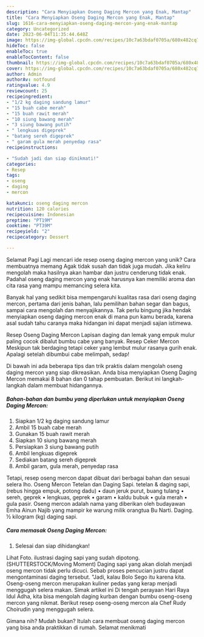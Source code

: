 ```yaml
---
description: "Cara Menyiapkan Oseng Daging Mercon yang Enak, Mantap"
title: "Cara Menyiapkan Oseng Daging Mercon yang Enak, Mantap"
slug: 1616-cara-menyiapkan-oseng-daging-mercon-yang-enak-mantap
category: Uncategorized
date: 2023-06-04T11:35:44.648Z
image: https://img-global.cpcdn.com/recipes/10c7a63bdaf0705a/680x482cq70/oseng-daging-mercon-foto-resep-utama.jpg
hideToc: false
enableToc: true
enableTocContent: false
thumbnail: https://img-global.cpcdn.com/recipes/10c7a63bdaf0705a/680x482cq70/oseng-daging-mercon-foto-resep-utama.jpg
cover: https://img-global.cpcdn.com/recipes/10c7a63bdaf0705a/680x482cq70/oseng-daging-mercon-foto-resep-utama.jpg
author: Admin
authorAv: notfound
ratingvalue: 4.9
reviewcount: 25
recipeingredient:
- "1/2 kg daging sandung lamur"
- "15 buah cabe merah"
- "15 buah rawit merah"
- "10 siung bawang merah"
- "3 siung bawang putih"
- " lengkuas digeprek"
- "batang sereh digeprek"
- " garam gula merah penyedap rasa"
recipeinstructions:

- "Sudah jadi dan siap dinikmati!"
categories:
- Resep
tags:
- oseng
- daging
- mercon

katakunci: oseng daging mercon 
nutrition: 120 calories
recipecuisine: Indonesian
preptime: "PT19M"
cooktime: "PT39M"
recipeyield: "2"
recipecategory: Dessert

---
```



Selamat Pagi Lagi mencari ide resep oseng daging mercon yang unik? Cara membuatnya memang Agak tidak susah dan tidak juga mudah. Jika keliru mengolah maka hasilnya akan hambar dan justru cenderung tidak enak. Padahal oseng daging mercon yang enak harusnya kan memiliki aroma dan cita rasa yang mampu memancing selera kita.


Banyak hal yang sedikit bisa mempengaruhi kualitas rasa dari oseng daging mercon, pertama dari jenis bahan, lalu pemilihan bahan segar dan bagus, sampai cara mengolah dan menyajikannya. Tak perlu bingung jika hendak menyiapkan oseng daging mercon enak di mana pun kamu berada, karena asal sudah tahu caranya maka hidangan ini dapat menjadi sajian istimewa.

Resep Oseng Daging Mercon Lapisan daging dan lemak yang empuk mulur paling cocok dibalut bumbu cabe yang banyak. Resep Ceker Mercon Meskipun tak berdaging tetapi ceker yang lembut mulur rasanya gurih enak. Apalagi setelah dibumbui cabe melimpah, sedap!


Di bawah ini ada beberapa tips dan trik praktis dalam mengolah oseng daging mercon yang siap dikreasikan. Anda bisa menyiapkan Oseng Daging Mercon memakai 8 bahan dan 0 tahap pembuatan. Berikut ini langkah-langkah dalam membuat hidangannya.

<!--inarticleads1-->

##### Bahan-bahan dan bumbu yang diperlukan untuk menyiapkan Oseng Daging Mercon:

1. Siapkan 1/2 kg daging sandung lamur
1. Ambil 15 buah cabe merah
1. Gunakan 15 buah rawit merah
1. Siapkan 10 siung bawang merah
1. Persiapkan 3 siung bawang putih
1. Ambil  lengkuas digeprek
1. Sediakan batang sereh digeprek
1. Ambil  garam, gula merah, penyedap rasa


Tetapi, resep oseng mercon dapat dibuat dari berbagai bahan dan sesuai selera lho. Oseng Mercon Tetelan dan Daging Sapi. tetelan &amp; daging sapi, (rebus hingga empuk, potong dadu) • daun jeruk purut, buang tulang • sereh, geprek • lengkuas, geprek • garam • kaldu bubuk • gula merah • gula pasir. Oseng mercon adalah nama yang diberikan oleh budayawan Emha Ainun Najib yang mampir ke warung milik orangtua Bu Narti. Daging. ½ kilogram (kg) daging sapi. 

<!--inarticleads2-->

##### Cara memasak Oseng Daging Mercon:


1. Selesai dan siap dihidangkan!

Lihat Foto. ilustrasi daging sapi yang sudah dipotong. (SHUTTERSTOCK/Moving Moment) Daging sapi yang akan diolah menjadi oseng mercon tidak perlu dicuci. Sebab proses pencucian justru dapat mengontaminasi daging tersebut. &#34;Jadi, kalau Bolo Sego itu karena kita. Oseng-oseng mercon merupakan kuliner pedas yang kerap menjadi menggugah selera makan. Simak artikel ini Di tengah perayaan Hari Raya Idul Adha, kita bisa mengolah daging kurban dengan bumbu oseng-oseng mercon yang nikmat. Berikut resep oseng-oseng mercon ala Chef Rudy Choirudin yang menggugah selera. 

Gimana nih? Mudah bukan? Itulah cara membuat oseng daging mercon yang bisa anda praktikkan di rumah. Selamat menikmati
